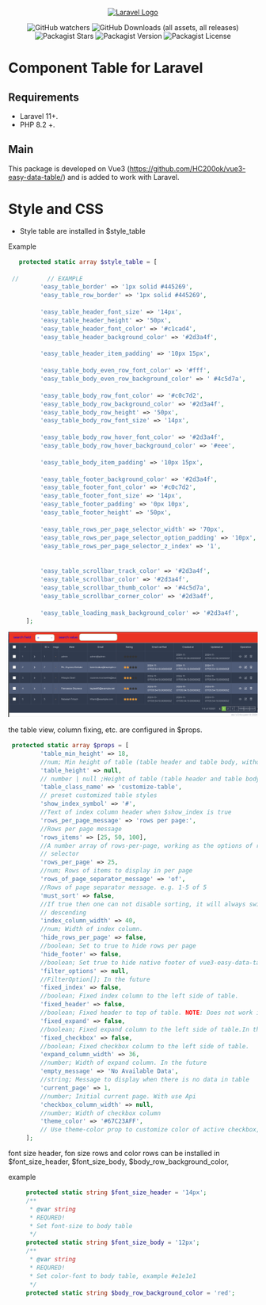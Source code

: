 <p align="center"><a href="https://laravel.com" target="_blank"><img src="https://raw.githubusercontent.com/laravel/art/master/logo-lockup/5%20SVG/2%20CMYK/1%20Full%20Color/laravel-logolockup-cmyk-red.svg" width="400" alt="Laravel Logo"></a></p>

<p align="center">

<div style="text-align: center;">

![GitHub watchers](https://img.shields.io/github/watchers/kovyakin/components)
![GitHub Downloads (all assets, all releases)](https://img.shields.io/github/downloads/kovyakin/components)
![Packagist Stars](https://img.shields.io/packagist/stars/kovyakin/components)
![Packagist Version](https://img.shields.io/packagist/v/kovyakin/components)
![Packagist License](https://img.shields.io/packagist/l/kovyakin/components)

</div>

# Component Table for Laravel

## Requirements

- Laravel 11+.
- PHP 8.2 +.

## Main

This package is developed on Vue3 (https://github.com/HC200ok/vue3-easy-data-table/)
and is added to work with Laravel.

# Style and CSS

- Style table are installed in $style_table

Example

```php
   protected static array $style_table = [

 //        // EXAMPLE
         'easy_table_border' => '1px solid #445269',
         'easy_table_row_border' => '1px solid #445269',

         'easy_table_header_font_size' => '14px',
         'easy_table_header_height' => '50px',
         'easy_table_header_font_color' => '#c1cad4',
         'easy_table_header_background_color' => '#2d3a4f',

         'easy_table_header_item_padding' => '10px 15px',

         'easy_table_body_even_row_font_color' => '#fff',
         'easy_table_body_even_row_background_color' => ' #4c5d7a',

         'easy_table_body_row_font_color' => '#c0c7d2',
         'easy_table_body_row_background_color' => '#2d3a4f',
         'easy_table_body_row_height' => '50px',
         'easy_table_body_row_font_size' => '14px',

         'easy_table_body_row_hover_font_color' => '#2d3a4f',
         'easy_table_body_row_hover_background_color' => '#eee',

         'easy_table_body_item_padding' => '10px 15px',

         'easy_table_footer_background_color' => '#2d3a4f',
         'easy_table_footer_font_color' => '#c0c7d2',
         'easy_table_footer_font_size' => '14px',
         'easy_table_footer_padding' => '0px 10px',
         'easy_table_footer_height' => '50px',

         'easy_table_rows_per_page_selector_width' => '70px',
         'easy_table_rows_per_page_selector_option_padding' => '10px',
         'easy_table_rows_per_page_selector_z_index' => '1',


         'easy_table_scrollbar_track_color' => '#2d3a4f',
         'easy_table_scrollbar_color' => '#2d3a4f',
         'easy_table_scrollbar_thumb_color' => '#4c5d7a',
         'easy_table_scrollbar_corner_color' => '#2d3a4f',

         'easy_table_loading_mask_background_color' => '#2d3a4f',
     ];  
```

<img src="https://github.com/kovyakin/components/blob/master/docs/images/8.png" alt="image">

the table view, column fixing, etc. are configured in $props.

```php
 protected static array $props = [
         'table_min_height' => 18,
         //num; Min height of table (table header and table body, without footer)
         'table_height' => null,
         // number | null ;Height of table (table header and table body, without footer)
         'table_class_name' => 'customize-table',
         // preset customized table styles
         'show_index_symbol' => '#',
         //Text of index column header when $show_index is true
         'rows_per_page_message' => 'rows per page:',
         //Rows per page message
         'rows_items' => [25, 50, 100],
         //A number array of rows-per-page, working as the options of rows per page
         // selector
         'rows_per_page' => 25,
         //num; Rows of items to display in per page
         'rows_of_page_separator_message' => 'of',
         //Rows of page separator message. e.g. 1-5 of 5
         'must_sort' => false,
         //If true then one can not disable sorting, it will always switch between ascending and
         // descending
         'index_column_width' => 40,
         //num; Width of index column.
         'hide_rows_per_page' => false,
         //boolean; Set to true to hide rows per page
         'hide_footer' => false,
         //boolean; Set true to hide native footer of vue3-easy-data-table.
         'filter_options' => null,
         //FilterOption[]; In the future
         'fixed_index' => false,
         //boolean; Fixed index column to the left side of table.
         'fixed_header' => false,
         //boolean; Fixed header to top of table. NOTE: Does not work in IE11
         'fixed_expand' => false,
         //boolean; Fixed expand column to the left side of table.In the future
         'fixed_checkbox' => false,
         //boolean; Fixed checkbox column to the left side of table.
         'expand_column_width' => 36,
         //number; Width of expand column. In the future
         'empty_message' => 'No Available Data',
         //string; Message to display when there is no data in table
         'current_page' => 1,
         //number; Initial current page. With use Api
         'checkbox_column_width' => null,
         //number; Width of checkbox column
         'theme_color' => '#67C23AFF',
         // Use theme-color prop to customize color of active checkbox, active option of rows selector, loading animation and active pagination button.
     ];
```

font size header, fon size rows and color rows can be installed in
$font_size_header,
$font_size_body,
$body_row_background_color,

example

```php
     protected static string $font_size_header = '14px';
     /**
      * @var string
      * REQURED!
      * Set font-size to body table
      */
     protected static string $font_size_body = '12px';
     /**
      * @var string
      * REQURED!
      * Set color-font to body table, example #e1e1e1
      */
     protected static string $body_row_background_color = 'red';
```